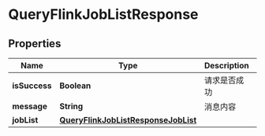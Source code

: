 
# QueryFlinkJobListResponse

## Properties
Name | Type | Description | Notes
------------ | ------------- | ------------- | -------------
**isSuccess** | **Boolean** | 请求是否成功 |  [optional]
**message** | **String** | 消息内容 |  [optional]
**jobList** | [**QueryFlinkJobListResponseJobList**](QueryFlinkJobListResponseJobList.md) |  |  [optional]



